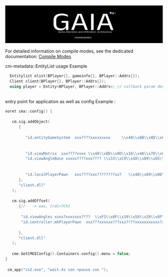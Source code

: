  
![App Screenshot](.doc/png/gaia2.png)
 
 
 
 

 For detailed information on compile modes, see the dedicated documentation:
[Compile Modes](.doc/binary-config/compile_modes.md)






cm-metadata::EntityList usage Example 
```cpp
  Entitylist elist(BPlayer{}, gameinfo{}, BPlayer::Addrs{});
  Client client(BPlayer{}, BPlayer::Addrs{});
  using player = Entity<BPlayer, BPlayer::Addrs>; // callback param deduction necessary
  
``` 

entry point for application as well as config Example :
```cpp
noret cma::config() {
 
   cm.sig.addObject(
      {

         "id.entityGameSystem  xxx????xxxxxxxxx     \\x48\\x8B\\x0D\\x65\\x09\\x44\\x01\\x8B\\xF3\\xC1\\xEB\\x0E\\x81\\xE6\\xFF\\x3F",


         "id.viewMatrix  xxx????xxxx \\x48\\x8D\\x0D\\x16\\x4A\\x70\\x01\\x48\\xC1\\xE0\\x06    ",
         "id.viewAngleBase xxxxx????xxx???? \\x33\\xC9\\x48\\x89\\x05\\xD8\\x57\\x88\\x01\\x48\\x8D\\x05\\x91\\xDF\\x26\\x01 dpos.5",


         "id.localPlayerPawn   xxx????xxx????????xx?   \\x48\\x89\\x0D\\x40\\xDB\\x69\\x01\\x48\\x89\\x0D\\x41\\xDB\\x69\\x01\\x89\\x0D\\x43\\xDB\\x69\\x01\\x48\\x89\\x0D"
      },
      "client.dll"
   );

   cm.sig.addOffset(
      {//   -> eax, [rdi+7Ch]

       "id.viewAngles xxxx?xxxxxxx????  \\xF3\\x0F\\x10\\x50\\x20\\x0F\\x14\\xC1\\xF2\\x0F\\x11\\x87\\x90\\x53\\x00\\x00 dpos.12",
       "id.controller.mhPlayerPawn  xxx???xxxxxx???xxx????xxxxxxxxxxx?xxx??   \\x0F\\x84\\xC3\\x00\\x00\\x00\\x4D\\x85\\xFF\\x0F\\x84\\xBA\\x00\\x00\\x00\\x41\\x8B\\x8F\\xE4\\x07\\x00\\x00\\x83\\xF9\\xFF\\x74\\x7F\\x4C\\x8B\\x0D\\x96\\xC1\\xD7\\x00\\x4D\\x85\\xC9\\x74\\x73   dpos.18"

      },
      "client.dll"
   );

   cme.GetCMUIConfig().Containers.config().menu = false;
}

 cm_app("cs2.exe", "wait.4s con +pause con ");

```

